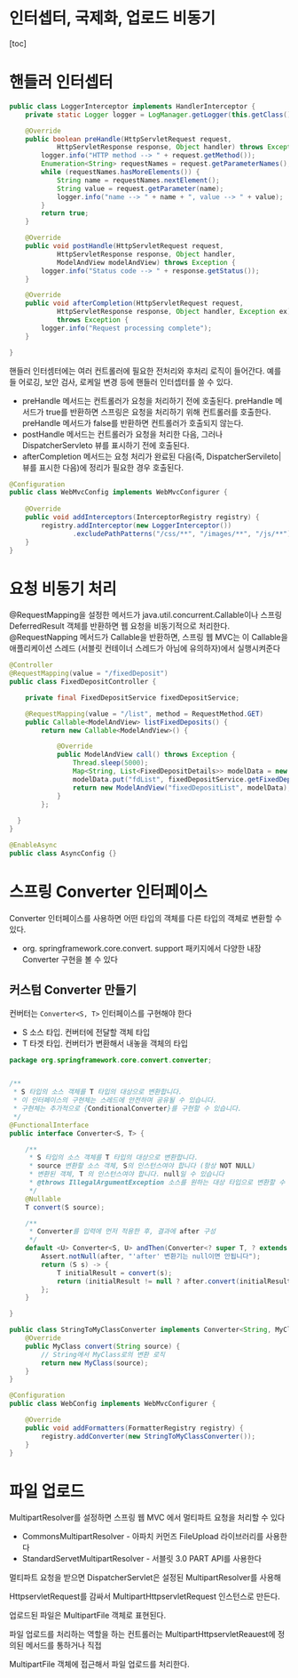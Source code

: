 # 인터셉터, 국제화, 업로드 비동기

[toc]





# 핸들러 인터셉터

```java
public class LoggerInterceptor implements HandlerInterceptor {
	private static Logger logger = LogManager.getLogger(this.getClass());

	@Override
	public boolean preHandle(HttpServletRequest request,
			HttpServletResponse response, Object handler) throws Exception {
		logger.info("HTTP method --> " + request.getMethod());
		Enumeration<String> requestNames = request.getParameterNames();
		while (requestNames.hasMoreElements()) {
			String name = requestNames.nextElement();
			String value = request.getParameter(name);
			logger.info("name --> " + name + ", value --> " + value);
		}
		return true;
	}

	@Override
	public void postHandle(HttpServletRequest request,
			HttpServletResponse response, Object handler,
			ModelAndView modelAndView) throws Exception {
		logger.info("Status code --> " + response.getStatus());
	}

	@Override
	public void afterCompletion(HttpServletRequest request,
			HttpServletResponse response, Object handler, Exception ex)
			throws Exception {
		logger.info("Request processing complete");
	}

}

```

 핸들러 인터셈터에는 여러 컨트롤러에 필요한 전처리와 후처리 로직이 들어간다. 예를 들 어로깅, 보안 검사, 로케일 변경 등에 핸들러 인터셉터를 쓸 수 있다.

- ﻿﻿preHandle 메서드는 컨트롤러가 요청을 처리하기 전에 호출된다. preHandle 메서드가 true를 반환하면 스프링은 요청을 처리하기 위해 컨트롤러를 호출한다. preHandle 메서드가 false를 반환하면 컨트롤러가 호출되지 않는다.
- ﻿﻿postHandle 메서드는 컨트롤러가 요청을 처리한 다음, 그러나 DispatcherServleto 뷰를 표시하기 전에 호출된다.
- ﻿﻿afterCompletion 메서드는 요청 처리가 완료된 다음(즉, DispatcherServileto| 뷰를 표시한 다음)에 정리가 필요한 경우 호출된다.

```java
@Configuration
public class WebMvcConfig implements WebMvcConfigurer {
	
	@Override
	public void addInterceptors(InterceptorRegistry registry) {
		registry.addInterceptor(new LoggerInterceptor())
				.excludePathPatterns("/css/**", "/images/**", "/js/**");
	}
}
```



# 요청 비동기 처리

@RequestMapping을 설정한 메서드가 java.util.concurrent.Callable이나 스프링 DeferredResult 객체를 반환하면 웹 요청을 비동기적으로 처리한다. @RequestNapping 메서드가 Callable을 반환하면, 스프링 웹 MVC는 이 Callable을 애플리케이션 스레드 (서블릿 컨테이너 스레드가 아님에 유의하자)에서 실행시켜준다

```java
@Controller
@RequestMapping(value = "/fixedDeposit")
public class FixedDepositController {

	private final FixedDepositService fixedDepositService;

	@RequestMapping(value = "/list", method = RequestMethod.GET)
	public Callable<ModelAndView> listFixedDeposits() {
		return new Callable<ModelAndView>() {

			@Override
			public ModelAndView call() throws Exception {
				Thread.sleep(5000);
				Map<String, List<FixedDepositDetails>> modelData = new HashMap<String, List<FixedDepositDetails>>();
				modelData.put("fdList", fixedDepositService.getFixedDeposits());
				return new ModelAndView("fixedDepositList", modelData);
			}
		};
	
  }
}
```

```java
@EnableAsync
public class AsyncConfig {}
```



# 스프링 Converter 인터페이스

Converter 인터페이스를 사용하면 어떤 타입의 객체를 다른 타입의 객체로 변환할 수 있다.

* org. springframework.core.convert. support 패키지에서 다양한 내장 Converter 구현을 볼 수 있다



## 커스텀 Converter 만들기

컨버터는 `Converter<S, T>` 인터페이스를 구현해야 한다

* S 소스 타입. 컨버터에 전달할 객체 타입
* T 타겟 타입. 컨버터가 변환해서 내놓을 객체의 타입

```java
package org.springframework.core.convert.converter;


/**
 * S 타입의 소스 객체를 T 타입의 대상으로 변환합니다.
 * 이 인터페이스의 구현체는 스레드에 안전하며 공유될 수 있습니다.
 * 구현체는 추가적으로 {ConditionalConverter}를 구현할 수 있습니다.
 */
@FunctionalInterface
public interface Converter<S, T> {

	/**
	 * S 타입의 소스 객체를 T 타입의 대상으로 변환합니다.
	 * source 변환할 소스 객체, S의 인스턴스여야 합니다 (항상 NOT NULL)
	 * 변환된 객체, T 의 인스턴스여야 합니다. null일 수 있습니다
	 * @throws IllegalArgumentException 소스를 원하는 대상 타입으로 변환할 수 없는 경우
	 */
	@Nullable
	T convert(S source);

	/**
	 * Converter를 입력에 먼저 적용한 후, 결과에 after 구성
	 */
	default <U> Converter<S, U> andThen(Converter<? super T, ? extends U> after) {
		Assert.notNull(after, "'after' 변환기는 null이면 안됩니다");
		return (S s) -> {
			T initialResult = convert(s);
			return (initialResult != null ? after.convert(initialResult) : null);
		};
	}

}

```


```java
public class StringToMyClassConverter implements Converter<String, MyClass> {
    @Override
    public MyClass convert(String source) {
        // String에서 MyClass로의 변환 로직
        return new MyClass(source);
    }
}

@Configuration
public class WebConfig implements WebMvcConfigurer {

    @Override
    public void addFormatters(FormatterRegistry registry) {
        registry.addConverter(new StringToMyClassConverter());
    }
}
```



# 파일 업로드

MultipartResolver를 설정하면 스프링 웹 MVC 에서 멀티파트 요청을 처리할 수 있다

- ﻿﻿CommonsMultipartResolver - 아파치 커먼즈 FileUpload 라이브러리를 사용한다
- ﻿﻿StandardServetMultipartResolver - 서블릿 3.0 PART API를 사용한다

멀티파트 요청을 받으면 DispatcherServlet은 설정된 MultipartResolver를 사용해

HttpservletRequest를 감싸서 MultipartHttpservletRequest 인스턴스로 만든다. 

업로드된 파일은 MultipartFile 객체로 표현된다. 

파일 업로드를 처리하는 역할을 하는 컨트롤러는 MultipartHttpservletReauest에 정의된 메서드를 통하거나 직접

MultipartFile 객체에 접근해서 파일 업로드를 처리한다.


